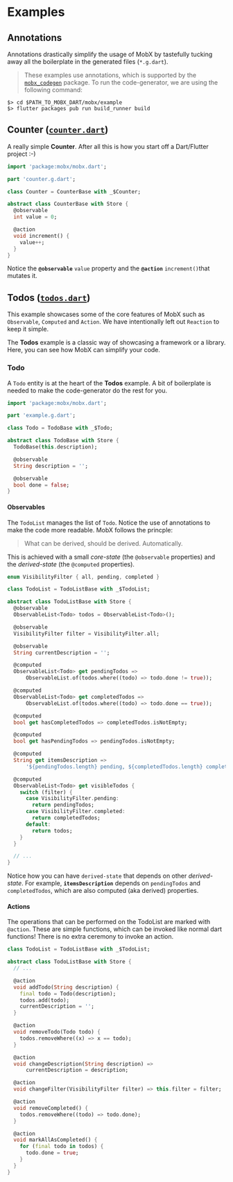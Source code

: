 # Examples

## Annotations

Annotations drastically simplify the usage of MobX by tastefully tucking away all the boilerplate in the generated files (`*.g.dart`).

> These examples use annotations, which is supported by the [`mobx_codegen`](https://pub.dartlang.org/packages/mobx_codegen) package. To run
> the code-generator, we are using the following command:

```text
$> cd $PATH_TO_MOBX_DART/mobx/example
$> flutter packages pub run build_runner build
```

## Counter ([`counter.dart`](https://github.com/mobxjs/mobx.dart/blob/master/mobx/example/lib/counter.dart))

A really simple **Counter**. After all this is how you start off a Dart/Flutter project :-)

```dart
import 'package:mobx/mobx.dart';

part 'counter.g.dart';

class Counter = CounterBase with _$Counter;

abstract class CounterBase with Store {
  @observable
  int value = 0;

  @action
  void increment() {
    value++;
  }
}

```

Notice the **`@observable`** `value` property and the **`@action`** `increment()`that mutates it.

## Todos ([`todos.dart`](https://github.com/mobxjs/mobx.dart/blob/master/mobx/example/lib/todos.dart))

This example showcases some of the core features of MobX such as `Observable`, `Computed` and `Action`. We have intentionally left out `Reaction` to keep it simple.

The **Todos** example is a classic way of showcasing a framework or a library. Here, you can see how MobX can simplify your code.

### Todo

A `Todo` entity is at the heart of the **Todos** example. A bit of boilerplate is needed to make the code-generator do the rest for you.

```dart
import 'package:mobx/mobx.dart';

part 'example.g.dart';

class Todo = TodoBase with _$Todo;

abstract class TodoBase with Store {
  TodoBase(this.description);

  @observable
  String description = '';

  @observable
  bool done = false;
}

```

#### Observables

The `TodoList` manages the list of `Todo`. Notice the use of annotations to make the code more readable. MobX follows the princple:

> What can be derived, should be derived. Automatically.

This is achieved with a small _core-state_ (the `@observable` properties) and the _derived-state_ (the `@computed` properties).

```dart
enum VisibilityFilter { all, pending, completed }

class TodoList = TodoListBase with _$TodoList;

abstract class TodoListBase with Store {
  @observable
  ObservableList<Todo> todos = ObservableList<Todo>();

  @observable
  VisibilityFilter filter = VisibilityFilter.all;

  @observable
  String currentDescription = '';

  @computed
  ObservableList<Todo> get pendingTodos =>
      ObservableList.of(todos.where((todo) => todo.done != true));

  @computed
  ObservableList<Todo> get completedTodos =>
      ObservableList.of(todos.where((todo) => todo.done == true));

  @computed
  bool get hasCompletedTodos => completedTodos.isNotEmpty;

  @computed
  bool get hasPendingTodos => pendingTodos.isNotEmpty;

  @computed
  String get itemsDescription =>
      '${pendingTodos.length} pending, ${completedTodos.length} completed';

  @computed
  ObservableList<Todo> get visibleTodos {
    switch (filter) {
      case VisibilityFilter.pending:
        return pendingTodos;
      case VisibilityFilter.completed:
        return completedTodos;
      default:
        return todos;
    }
  }

  // ...
}
```

Notice how you can have `derived-state` that depends on other _derived-state_. For example, **`itemsDescription`** depends on `pendingTodos` and `completedTodos`, which are also computed (aka derived) properties.

#### Actions

The operations that can be performed on the TodoList are marked with `@action`. These are simple functions, which can be invoked like normal dart functions! There is no extra ceremony to invoke an action.

```dart
class TodoList = TodoListBase with _$TodoList;

abstract class TodoListBase with Store {
  // ...

  @action
  void addTodo(String description) {
    final todo = Todo(description);
    todos.add(todo);
    currentDescription = '';
  }

  @action
  void removeTodo(Todo todo) {
    todos.removeWhere((x) => x == todo);
  }

  @action
  void changeDescription(String description) =>
      currentDescription = description;

  @action
  void changeFilter(VisibilityFilter filter) => this.filter = filter;

  @action
  void removeCompleted() {
    todos.removeWhere((todo) => todo.done);
  }

  @action
  void markAllAsCompleted() {
    for (final todo in todos) {
      todo.done = true;
    }
  }
}

```
